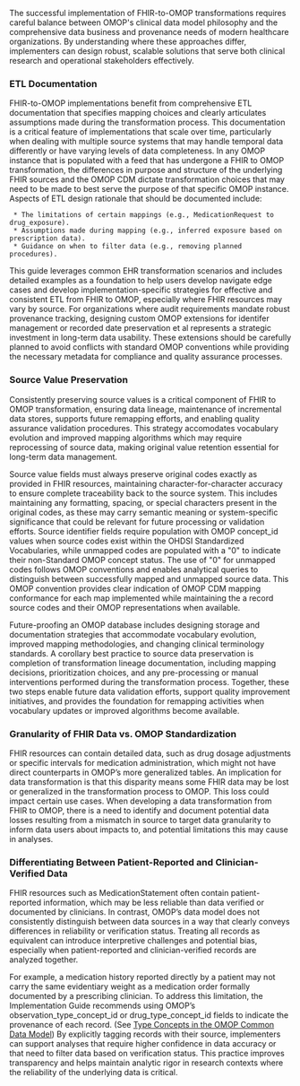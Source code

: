 The successful implementation of FHIR-to-OMOP transformations requires careful balance between OMOP's clinical data model philosophy and the comprehensive data business and provenance needs of modern healthcare organizations. By understanding where these approaches differ, implementers can design robust, scalable solutions that serve both clinical research and operational stakeholders effectively.

### ETL Documentation 
FHIR-to-OMOP implementations benefit from comprehensive ETL documentation that specifies mapping choices and clearly articulates assumptions made during the transformation process. This documentation is a critical feature of implementations that scale over time, particularly when dealing with multiple source systems that may handle temporal data differently or have varying levels of data completeness. In any OMOP instance that is populated with a feed that has undergone a FHIR to OMOP transformation, the differences in purpose and structure of the underlying FHIR sources and the OMOP CDM dictate transformation choices that may need to be made to best serve the purpose of that specific OMOP instance. Aspects of ETL design rationale that should be documented include:

     * The limitations of certain mappings (e.g., MedicationRequest to drug_exposure).
     * Assumptions made during mapping (e.g., inferred exposure based on prescription data).
     * Guidance on when to filter data (e.g., removing planned procedures).

This guide leverages common EHR transformation scenarios and includes detailed examples as a foundation to help users develop navigate edge cases and develop implementation-specific strategies for effective and consistent ETL from FHIR to OMOP, especially where FHIR resources may vary by source.  For organizations where audit requirements mandate robust provenance tracking, designing custom OMOP extensions for identifer management or recorded date preservation et al represents a strategic investment in long-term data usability. These extensions should be carefully planned to avoid conflicts with standard OMOP conventions while providing the necessary metadata for compliance and quality assurance processes.

### Source Value Preservation
Consistently preserving source values is a critical component of FHIR to OMOP transformation, ensuring data lineage, maintenance of incremental data stores, supports future remapping efforts, and enabling quality assurance validation procedures. This strategy accomodates vocabulary evolution and improved mapping algorithms which may require reprocessing of source data, making original value retention essential for long-term data management. 

Source value fields must always preserve original codes exactly as provided in FHIR resources, maintaining character-for-character accuracy to ensure complete traceability back to the source system. This includes maintaining any formatting, spacing, or special characters present in the original codes, as these may carry semantic meaning or system-specific significance that could be relevant for future processing or validation efforts. Source identifier fields require population with OMOP concept_id values when source codes exist within the OHDSI Standardized Vocabularies, while unmapped codes are populated with a "0" to indicate their non-Standard OMOP concept status. The use of "0" for unmapped codes follows OMOP conventions and enables analytical queries to distinguish between successfully mapped and unmapped source data. This OMOP convention provides clear indication of OMOP CDM mapping conformance for each map implemented while maintaining the a record source codes and their OMOP representations when available. 

Future-proofing an OMOP database includes designing storage and documentation strategies that accommodate vocabulary evolution, improved mapping methodologies, and changing clinical terminology standards. A corollary best practice to source data preservation is completion of transformation lineage documentation, including mapping decisions, prioritization choices, and any pre-processing or manual interventions performed during the transformation process. Together, these two steps enable future data validation efforts, support quality improvement initiatives, and provides the foundation for remapping activities when vocabulary updates or improved algorithms become available.

### Granularity of FHIR Data vs. OMOP Standardization
FHIR resources can contain detailed data, such as drug dosage adjustments or specific intervals for medication administration, which might not have direct counterparts in OMOP’s more generalized tables. An implication for data transformation is that this disparity means some FHIR data may be lost or generalized in the transformation process to OMOP.  This loss could impact certain use cases. When developing a data transformation from FHIR to OMOP, there is a need to identify and document potential data losses resulting from a mismatch in source to target data granularity to inform data users about impacts to, and potential limitations this may cause in analyses.

### Differentiating Between Patient-Reported and Clinician-Verified Data
FHIR resources such as MedicationStatement often contain patient-reported information, which may be less reliable than data verified or documented by clinicians. In contrast, OMOP’s data model does not consistently distinguish between data sources in a way that clearly conveys differences in reliability or verification status. Treating all records as equivalent can introduce interpretive challenges and potential bias, especially when patient-reported and clinician-verified records are analyzed together.

For example, a medication history reported directly by a patient may not carry the same evidentiary weight as a medication order formally documented by a prescribing clinician. To address this limitation, the Implementation Guide recommends using OMOP’s observation_type_concept_id or drug_type_concept_id fields to indicate the provenance of each record. (See [Type Concepts in the OMOP Common Data Model](https://github.com/HL7/fhir-omop-ig/blob/main/input/pagecontent/codemappings.md#type-concepts-in-the-omop-common-data-model))   By explicitly tagging records with their source, implementers can support analyses that require higher confidence in data accuracy or that need to filter data based on verification status. This practice improves transparency and helps maintain analytic rigor in research contexts where the reliability of the underlying data is critical.
